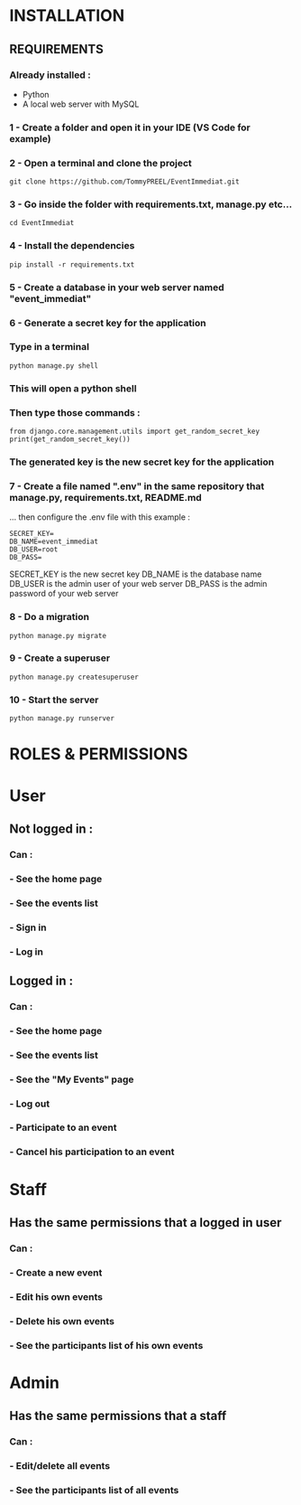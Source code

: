 # INSTALLATION
## REQUIREMENTS
### Already installed :
- Python
- A local web server with MySQL
### 1 - Create a folder and open it in your IDE (VS Code for example)
### 2 - Open a terminal and clone the project
```
git clone https://github.com/TommyPREEL/EventImmediat.git
```
### 3 - Go inside the folder with requirements.txt, manage.py etc...
```
cd EventImmediat
```
### 4 - Install the dependencies
```
pip install -r requirements.txt
```
### 5 - Create a database in your web server named "event_immediat"

### 6 - Generate a secret key for the application
### Type in a terminal 
```
python manage.py shell
```
### This will open a python shell
### Then type those commands :
```
from django.core.management.utils import get_random_secret_key
print(get_random_secret_key())
```
### The generated key is the new secret key for the application

### 7 - Create a file named ".env" in the same repository that manage.py, requirements.txt, README.md
... then configure the .env file with this example : 
```
SECRET_KEY=
DB_NAME=event_immediat
DB_USER=root
DB_PASS=
```
SECRET_KEY is the new secret key
DB_NAME is the database name
DB_USER is the admin user of your web server
DB_PASS is the admin password of your web server

### 8 - Do a migration
```
python manage.py migrate
```
### 9 - Create a superuser
```
python manage.py createsuperuser
```
### 10 - Start the server 
```
python manage.py runserver
```
# ROLES & PERMISSIONS

# User 
## Not logged in :
### Can : 
### - See the home page
### - See the events list
### - Sign in
### - Log in

## Logged in :
### Can : 
### - See the home page
### - See the events list
### - See the "My Events" page
### - Log out
### - Participate to an event
### - Cancel his participation to an event

# Staff
## Has the same permissions that a logged in user 
### Can : 
### - Create a new event
### - Edit his own events
### - Delete his own events
### - See the participants list of his own events

# Admin
## Has the same permissions that a staff
### Can :
### - Edit/delete all events
### - See the participants list of all events
